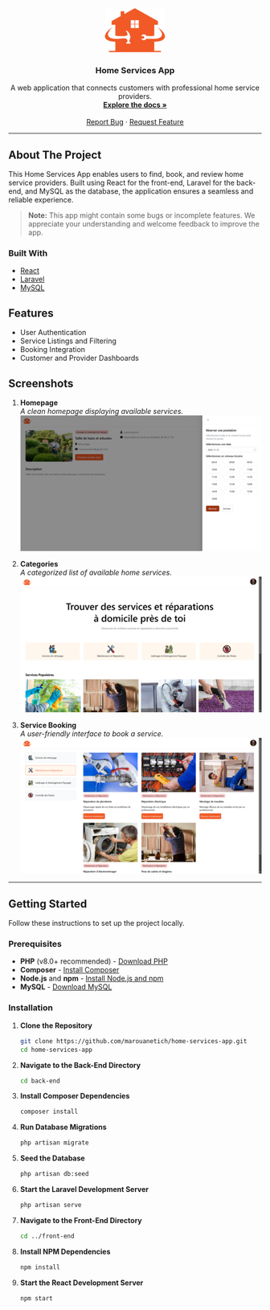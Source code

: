 <!-- PROJECT LOGO -->
<p align="center">
  <img src="./screenshots/home-services-app-logo.png" alt="Logo" width="120" height="88">
</p>

<h3 align="center">Home Services App</h3>

<p align="center">
  A web application that connects customers with professional home service providers.
  <br />
  <a href="https://github.com/marouanetich/home-services-app"><strong>Explore the docs »</strong></a>
  <br />
  <br />
  <a href="https://github.com/marouanetich/home-services-app/issues">Report Bug</a>
  ·
  <a href="https://github.com/marouanetich/home-services-app/issues">Request Feature</a>
</p>

---

## About The Project

This Home Services App enables users to find, book, and review home service providers. Built using React for the front-end, Laravel for the back-end, and MySQL as the database, the application ensures a seamless and reliable experience.

> **Note:** This app might contain some bugs or incomplete features. We appreciate your understanding and welcome feedback to improve the app.

### Built With

- [React](https://reactjs.org/)
- [Laravel](https://laravel.com/)
- [MySQL](https://www.mysql.com/)

## Features

- User Authentication
- Service Listings and Filtering
- Booking Integration
- Customer and Provider Dashboards

## Screenshots

1. **Homepage**  
   *A clean homepage displaying available services.*  
   ![Homepage](./screenshots/home-services-app-1.png)

2. **Categories**  
   *A categorized list of available home services.*  
   ![Categories](./screenshots/home-services-app-2.png)

3. **Service Booking**  
   *A user-friendly interface to book a service.*  
   ![Service Booking](./screenshots/home-services-app-3.png)

---

## Getting Started

Follow these instructions to set up the project locally.

### Prerequisites

- **PHP** (v8.0+ recommended) - [Download PHP](https://www.php.net/downloads.php)
- **Composer** - [Install Composer](https://getcomposer.org/download/)
- **Node.js** and **npm** - [Install Node.js and npm](https://nodejs.org/en/download/)
- **MySQL** - [Download MySQL](https://dev.mysql.com/downloads/)

### Installation

1. **Clone the Repository**
   ```bash
   git clone https://github.com/marouanetich/home-services-app.git
   cd home-services-app
2. **Navigate to the Back-End Directory**
   ```bash
   cd back-end
3. **Install Composer Dependencies**
   ```bash
   composer install
4. **Run Database Migrations**
   ```bash
   php artisan migrate
5. **Seed the Database**
   ```bash
   php artisan db:seed
6. **Start the Laravel Development Server**
   ```bash
   php artisan serve
7. **Navigate to the Front-End Directory**
    ```bash
    cd ../front-end
8. **Install NPM Dependencies**
    ```bash
    npm install
9. **Start the React Development Server**
    ```bash
    npm start
